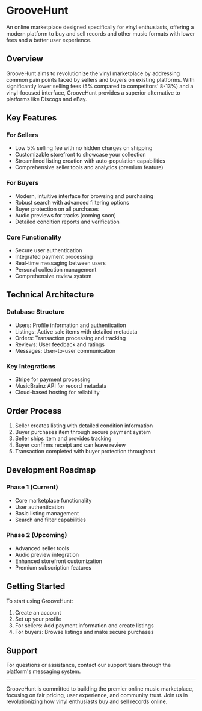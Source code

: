 # GrooveHunt

An online marketplace designed specifically for vinyl enthusiasts, offering a modern platform to buy and sell records and other music formats with lower fees and a better user experience.

## Overview

GrooveHunt aims to revolutionize the vinyl marketplace by addressing common pain points faced by sellers and buyers on existing platforms. With significantly lower selling fees (5% compared to competitors' 8-13%) and a vinyl-focused interface, GrooveHunt provides a superior alternative to platforms like Discogs and eBay.

## Key Features

### For Sellers
- Low 5% selling fee with no hidden charges on shipping
- Customizable storefront to showcase your collection
- Streamlined listing creation with auto-population capabilities
- Comprehensive seller tools and analytics (premium feature)

### For Buyers
- Modern, intuitive interface for browsing and purchasing
- Robust search with advanced filtering options
- Buyer protection on all purchases
- Audio previews for tracks (coming soon)
- Detailed condition reports and verification

### Core Functionality
- Secure user authentication
- Integrated payment processing
- Real-time messaging between users
- Personal collection management
- Comprehensive review system

## Technical Architecture

### Database Structure
- Users: Profile information and authentication
- Listings: Active sale items with detailed metadata
- Orders: Transaction processing and tracking
- Reviews: User feedback and ratings
- Messages: User-to-user communication

### Key Integrations
- Stripe for payment processing
- MusicBrainz API for record metadata
- Cloud-based hosting for reliability

## Order Process

1. Seller creates listing with detailed condition information
2. Buyer purchases item through secure payment system
3. Seller ships item and provides tracking
4. Buyer confirms receipt and can leave review
5. Transaction completed with buyer protection throughout

## Development Roadmap

### Phase 1 (Current)
- Core marketplace functionality
- User authentication
- Basic listing management
- Search and filter capabilities

### Phase 2 (Upcoming)
- Advanced seller tools
- Audio preview integration
- Enhanced storefront customization
- Premium subscription features

## Getting Started

To start using GrooveHunt:

1. Create an account
2. Set up your profile
3. For sellers: Add payment information and create listings
4. For buyers: Browse listings and make secure purchases

## Support

For questions or assistance, contact our support team through the platform's messaging system.

---

GrooveHunt is committed to building the premier online music marketplace, focusing on fair pricing, user experience, and community trust. Join us in revolutionizing how vinyl enthusiasts buy and sell records online.
